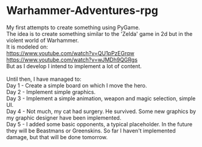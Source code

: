 # Warhammer-Adventures-rpg

My first attempts to create something using PyGame. \
The idea is to create something similar to the 'Zelda' game in 2d but in the violent world of Warhammer.\
It is modeled on:\
https://www.youtube.com/watch?v=QU1pPzEGrqw \
https://www.youtube.com/watch?v=wJMDh9QGRgs \
But as I develop I intend to implement a lot of content.\
\
Until then, I have managed to:\
Day 1 - Create a simple board on which I move the hero.\
Day 2 - Implement simple graphics.\
Day 3 - Implement a simple animation, weapon and magic selection, simple UI. \
Day 4 - Not much, my cat had surgery. He survived. Some new graphics by my graphic designer have been implemented. \
Day 5 - I added some basic opponents, a typical placeholder. In the future they will be Beastmans or Greenskins. So far I haven't implemented damage, but that will be done tomorrow.
